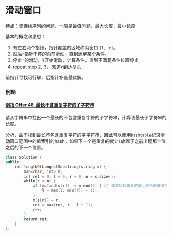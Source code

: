 # 滑动窗口

特点：求连续序列的问题，一般是最值问题，最大长度，最小长度

基本的概念和思想：

1. 有左右两个指针，指针覆盖的区域称为窗口 `[l, r]`。
2. 然后`r`指针不停的向前滑动，直到满足某个条件。
3. 停止`r`的滑动，`l`开始滑动，计算条件，直到不满足条件位置停止。
4. repeat step 2, 3， 知道`r`到达尽头

前指针寻找可行解，后指针补全最优解。



### 例题

#### [剑指 Offer 48. 最长不含重复字符的子字符串](https://leetcode-cn.com/problems/zui-chang-bu-han-zhong-fu-zi-fu-de-zi-zi-fu-chuan-lcof/)

请从字符串中找出一个最长的不包含重复字符的子字符串，计算该最长子字符串的长度。

分析，由于找到最长不包含重复字符的字字符串，因此可以使用`hashtable`记录滑动窗口范围中的值索引的hash，如果下一个是重复的就让`l`放置于之前出现那个值之后的下一个位置。

```c++
class Solution {
public:
    int lengthOfLongestSubstring(string s) {
        map<char, int> m;
        int ret = 0, l = 0, r = 0, n = s.size();
        while(r < n) {
            if (m.find(s[r]) != m.end()) { // 如果找到重复的值，则判断算法在当前窗口，如果在就让l向前走
                l = max(l, m[s[r]] + 1); 
            }
            m[s[r]] = r;
            ret = max(ret, r - l + 1);
            r++;
        }
        return ret;
    }
};
```

